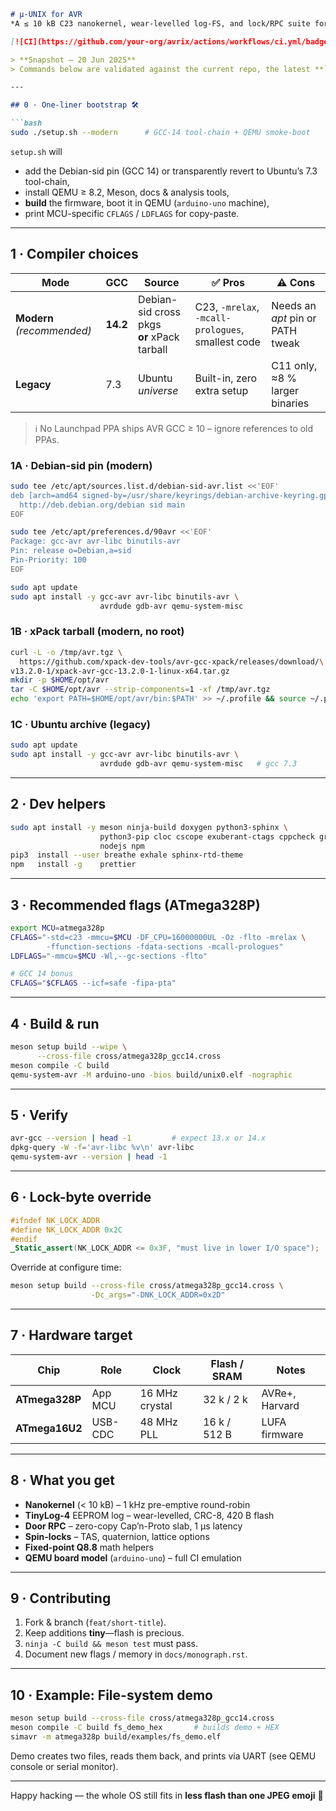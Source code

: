 ````markdown
# µ-UNIX for AVR  
*A ≤ 10 kB C23 nanokernel, wear-levelled log-FS, and lock/RPC suite for the Arduino Uno R3.*

[![CI](https://github.com/your-org/avrix/actions/workflows/ci.yml/badge.svg)](https://github.com/your-org/avrix/actions)

> **Snapshot – 20 Jun 2025**  
> Commands below are validated against the current repo, the latest **`setup.sh`**, and the CI matrix.

---

## 0 · One-liner bootstrap 🛠️

```bash
sudo ./setup.sh --modern      # GCC-14 tool-chain + QEMU smoke-boot
````

`setup.sh` will

* add the Debian-sid pin (GCC 14) or transparently revert to Ubuntu’s 7.3 tool-chain,
* install QEMU ≥ 8.2, Meson, docs & analysis tools,
* **build** the firmware, boot it in QEMU (`arduino-uno` machine),
* print MCU-specific `CFLAGS` / `LDFLAGS` for copy-paste.

---

## 1 · Compiler choices

| Mode                       | GCC      | Source                                         | ✅ Pros                                            | ⚠️ Cons                          |
| -------------------------- | -------- | ---------------------------------------------- | ------------------------------------------------- | -------------------------------- |
| **Modern** *(recommended)* | **14.2** | Debian-sid cross pkgs <br>**or** xPack tarball | C23, `-mrelax`, `-mcall-prologues`, smallest code | Needs an *apt* pin or PATH tweak |
| **Legacy**                 | 7.3      | Ubuntu *universe*                              | Built-in, zero extra setup                        | C11 only, ≈8 % larger binaries   |

> ℹ️ No Launchpad PPA ships AVR GCC ≥ 10 – ignore references to old PPAs.

### 1A · Debian-sid pin (modern)

```bash
sudo tee /etc/apt/sources.list.d/debian-sid-avr.list <<'EOF'
deb [arch=amd64 signed-by=/usr/share/keyrings/debian-archive-keyring.gpg] \
  http://deb.debian.org/debian sid main
EOF

sudo tee /etc/apt/preferences.d/90avr <<'EOF'
Package: gcc-avr avr-libc binutils-avr
Pin: release o=Debian,a=sid
Pin-Priority: 100
EOF

sudo apt update
sudo apt install -y gcc-avr avr-libc binutils-avr \
                    avrdude gdb-avr qemu-system-misc
```

### 1B · xPack tarball (modern, no root)

```bash
curl -L -o /tmp/avr.tgz \
  https://github.com/xpack-dev-tools/avr-gcc-xpack/releases/download/\
v13.2.0-1/xpack-avr-gcc-13.2.0-1-linux-x64.tar.gz
mkdir -p $HOME/opt/avr
tar -C $HOME/opt/avr --strip-components=1 -xf /tmp/avr.tgz
echo 'export PATH=$HOME/opt/avr/bin:$PATH' >> ~/.profile && source ~/.profile
```

### 1C · Ubuntu archive (legacy)

```bash
sudo apt update
sudo apt install -y gcc-avr avr-libc binutils-avr \
                    avrdude gdb-avr qemu-system-misc   # gcc 7.3
```

---

## 2 · Dev helpers

```bash
sudo apt install -y meson ninja-build doxygen python3-sphinx \
                    python3-pip cloc cscope exuberant-ctags cppcheck graphviz \
                    nodejs npm
pip3  install --user breathe exhale sphinx-rtd-theme
npm   install -g    prettier
```

---

## 3 · Recommended flags (ATmega328P)

```bash
export MCU=atmega328p
CFLAGS="-std=c23 -mmcu=$MCU -DF_CPU=16000000UL -Oz -flto -mrelax \
        -ffunction-sections -fdata-sections -mcall-prologues"
LDFLAGS="-mmcu=$MCU -Wl,--gc-sections -flto"

# GCC 14 bonus
CFLAGS="$CFLAGS --icf=safe -fipa-pta"
```

---

## 4 · Build & run

```bash
meson setup build --wipe \
      --cross-file cross/atmega328p_gcc14.cross
meson compile -C build
qemu-system-avr -M arduino-uno -bios build/unix0.elf -nographic
```

---

## 5 · Verify

```bash
avr-gcc --version | head -1         # expect 13.x or 14.x
dpkg-query -W -f='avr-libc %v\n' avr-libc
qemu-system-avr --version | head -1
```

---

## 6 · Lock-byte override

```c
#ifndef NK_LOCK_ADDR
#define NK_LOCK_ADDR 0x2C
#endif
_Static_assert(NK_LOCK_ADDR <= 0x3F, "must live in lower I/O space");
```

Override at configure time:

```bash
meson setup build --cross-file cross/atmega328p_gcc14.cross \
                  -Dc_args="-DNK_LOCK_ADDR=0x2D"
```

---

## 7 · Hardware target

| Chip           | Role    | Clock          | Flash / SRAM | Notes          |
| -------------- | ------- | -------------- | ------------ | -------------- |
| **ATmega328P** | App MCU | 16 MHz crystal | 32 k / 2 k   | AVRe+, Harvard |
| **ATmega16U2** | USB-CDC | 48 MHz PLL     | 16 k / 512 B | LUFA firmware  |

---

## 8 · What you get

* **Nanokernel** (< 10 kB) – 1 kHz pre-emptive round-robin
* **TinyLog-4** EEPROM log – wear-levelled, CRC-8, 420 B flash
* **Door RPC** – zero-copy Cap’n-Proto slab, 1 µs latency
* **Spin-locks** – TAS, quaternion, lattice options
* **Fixed-point Q8.8** math helpers
* **QEMU board model** (`arduino-uno`) – full CI emulation

---

## 9 · Contributing

1. Fork & branch (`feat/short-title`).
2. Keep additions **tiny**—flash is precious.
3. `ninja -C build && meson test` must pass.
4. Document new flags / memory in `docs/monograph.rst`.

---

## 10 · Example: File-system demo

```bash
meson setup build --cross-file cross/atmega328p_gcc14.cross
meson compile -C build fs_demo_hex       # builds demo + HEX
simavr -m atmega328p build/examples/fs_demo.elf
```

Demo creates two files, reads them back, and prints via UART (see QEMU
console or serial monitor).

---

Happy hacking — the whole OS still fits in **less flash than one JPEG emoji** 🐜

```
```
